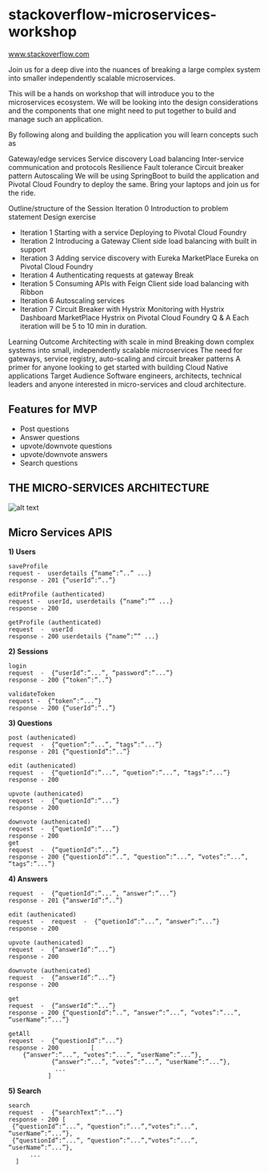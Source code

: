 # stackoverflow-microservices-workshop

www.stackoverflow.com  

Join us for a deep dive into the nuances of breaking a large complex system into smaller independently scalable microservices.

This will be a hands on workshop that will introduce you to the microservices ecosystem. We will be looking into the design considerations and the components that one might need to put together to build and manage such an application.

By following along and building the application you will learn concepts such as

Gateway/edge services
Service discovery
Load balancing
Inter-service communication and protocols
Resilience
Fault tolerance
Circuit breaker pattern
Autoscaling
We will be using SpringBoot to build the application and Pivotal Cloud Foundry to deploy the same. Bring your laptops and join us for the ride.

 
 Outline/structure of the Session
Iteration 0
Introduction to problem statement
Design exercise
* Iteration 1
Starting with a service
Deploying to Pivotal Cloud Foundry
* Iteration 2
Introducing a Gateway
Client side load balancing with built in support
* Iteration 3
Adding service discovery with Eureka
MarketPlace Eureka on Pivotal Cloud Foundry
* Iteration 4
Authenticating requests at gateway
Break
* Iteration 5
Consuming APIs with Feign
Client side load balancing with Ribbon
* Iteration 6
Autoscaling services
* Iteration 7
Circuit Breaker with Hystrix
Monitoring with Hystrix Dashboard
MarketPlace Hystrix on Pivotal Cloud Foundry
Q & A
Each iteration will be 5 to 10 min in duration.

Learning Outcome
Architecting with scale in mind
Breaking down complex systems into small, independently scalable microservices
The need for gateways, service registry, auto-scaling and circuit breaker patterns
A primer for anyone looking to get started with building Cloud Native applications
Target Audience
Software engineers, architects, technical leaders and anyone interested in micro-services and cloud architecture.


## Features for MVP

* Post questions 
* Answer questions
* upvote/downvote questions
* upvote/downvote answers
* Search questions



## THE MICRO-SERVICES ARCHITECTURE

![alt text](https://github.com/raghav-a/stackoverflow-microservices-workshop/blob/master/Stackoverflow.jpg)

## Micro Services APIS

**1) Users**
```
saveProfile 
request -  userdetails {“name”:”..” ...}
response - 201 {“userId”:”..”}

editProfile (authenticated)
request -  userId, userdetails {“name”:”” ...}
response - 200 

getProfile (authenticated)
request  -  userId
response - 200 userdetails {“name”:”” ...}

```

**2) Sessions**
```
login
request  -  {“userId”:”...”, “password”:”...”}
response - 200 {“token”:”..”}

validateToken
request -  {“token”:”...”}
response - 200 {“userId”:”..”}

```
**3) Questions**
```
post (authenicated)
request  -  {“quetion”:”...”, “tags”:”...”}
response - 201 {“questionId”:”..”}

edit (authenicated)
request  -  {“quetionId”:”...”, “quetion”:”...”, “tags”:”...”}
response - 200 

upvote (authenicated)
request  -  {“quetionId”:”...”}
response - 200 

downvote (authenicated)
request  -  {“quetionId”:”...”}
response - 200 
get
request  -  {“quetionId”:”...”}
response - 200 {“questionId”:”..”, “question”:”...”, “votes”:”...”, “tags”:”...”}
```

**4) Answers**

```post (authenicated)
request  -  {“quetionId”:”...”, “answer”:”...”}
response - 201 {“answerId”:”..”}

edit (authenicated)
request  -  request  -  {“quetionId”:”...”, “answer”:”...”}
response - 200 

upvote (authenicated)
request  -  {“answerId”:”...”}
response - 200 

downvote (authenicated)
request  -  {“answerId”:”...”}
response - 200 

get 
request  -  {“answerId”:”...”}
response - 200 {“questionId”:”..”, “answer”:”...”, “votes”:”...”, “userName”:”...”}

getAll
request  -  {“questionId”:”...”}
response - 200         [
 	{“answer”:”...”, “votes”:”...”, “userName”:”...”},
            {“answer”:”...”, “votes”:”...”, “userName”:”...”},
             ...
           ]
```           
**5) Search**
```
search
request  -  {“searchText”:”...”}
response - 200 [
 {“questionId”:”...”, “question”:”...”,“votes”:”...”, “userName”:”...”},
 {“questionId”:”...”, “question”:”...”,“votes”:”...”, “userName”:”...”},
      ...
  ]
```
